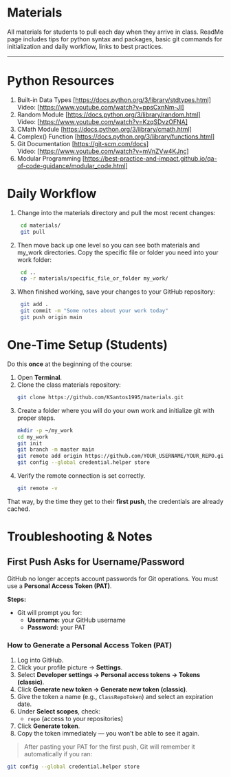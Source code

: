# Materials

All materials for students to pull each day when they arrive in class. ReadMe page includes tips for python syntax and packages, basic git commands for initialization and daily workflow, links to best practices.

---

# Python Resources

1. Built-in Data Types [https://docs.python.org/3/library/stdtypes.html]  
Video: [https://www.youtube.com/watch?v=ppsCxnNm-JI]
2. Random Module [https://docs.python.org/3/library/random.html]  
Video: [https://www.youtube.com/watch?v=KzqSDvzOFNA]
3. CMath Module [https://docs.python.org/3/library/cmath.html]
4. Complex() Function [https://docs.python.org/3/library/functions.html]
5. Git Documentation [https://git-scm.com/docs]  
Video: [https://www.youtube.com/watch?v=mVnZVw4KJnc]
6. Modular Programming [https://best-practice-and-impact.github.io/qa-of-code-guidance/modular_code.html]

# Daily Workflow

1. Change into the materials directory and pull the most recent changes:
   ```bash
    cd materials/
    git pull
2. Then move back up one level so you can see both materials and my_work directories. Copy the specific file or folder you need into your work folder:
   ```bash
    cd ..
    cp -r materials/specific_file_or_folder my_work/
3. When finished working, save your changes to your GitHub repository:
   ```bash
    git add .
    git commit -m "Some notes about your work today"
    git push origin main

# One-Time Setup (Students)

Do this **once** at the beginning of the course:

1. Open **Terminal**.
2. Clone the class materials repository:
   ```bash
   git clone https://github.com/KSantos1995/materials.git
3. Create a folder where you will do your own work and initialize git with proper steps.
    ```bash
    mkdir -p ~/my_work
    cd my_work
    git init
    git branch -m master main
    git remote add origin https://github.com/YOUR_USERNAME/YOUR_REPO.git
    git config --global credential.helper store

4. Verify the remote connection is set correctly.
    ```bash
    git remote -v

That way, by the time they get to their **first push**, the credentials are already cached.  

# Troubleshooting & Notes

## First Push Asks for Username/Password
GitHub no longer accepts account passwords for Git operations. You must use a **Personal Access Token (PAT)**.

**Steps:**
- Git will prompt you for:
  - **Username:** your GitHub username  
  - **Password:** your PAT

### How to Generate a Personal Access Token (PAT)
1. Log into GitHub.  
2. Click your profile picture → **Settings**.  
3. Select **Developer settings → Personal access tokens → Tokens (classic)**.  
4. Click **Generate new token → Generate new token (classic)**.  
5. Give the token a name (e.g., `ClassRepoToken`) and select an expiration date.  
6. Under **Select scopes**, check:
   - `repo` (access to your repositories)  
7. Click **Generate token**.  
8. Copy the token immediately — you won’t be able to see it again.  

> After pasting your PAT for the first push, Git will remember it automatically if you ran:
```bash
git config --global credential.helper store